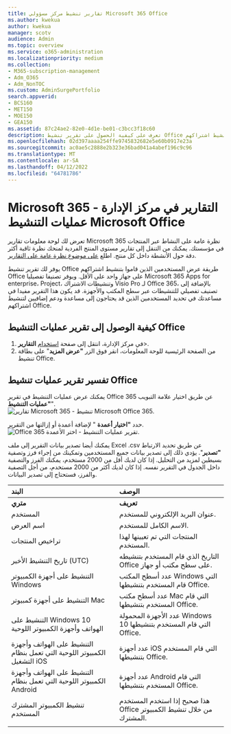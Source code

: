 ```yaml
---
title: تقارير تنشيط مركز مسؤولي Microsoft 365 Office
ms.author: kwekua
author: kwekua
manager: scotv
audience: Admin
ms.topic: overview
ms.service: o365-administration
ms.localizationpriority: medium
ms.collection:
- M365-subscription-management
- Adm_O365
- Adm_NonTOC
ms.custom: AdminSurgePortfolio
search.appverid:
- BCS160
- MET150
- MOE150
- GEA150
ms.assetid: 87c24ae2-82e0-4d1e-be01-c3bcc3f18c60
description: تعرف على كيفية الحصول على تقرير تنشيط Office لمعرفة المستخدمين الذين قاموا بتنشيط اشتراكهم Office، وتحديد المستخدمين الذين قد يحتاجون إلى مساعدة إضافية.
ms.openlocfilehash: 02d397aaaa254ffe9745832682e5e60b0917e23a
ms.sourcegitcommit: ac0ae5c2888e2b323e36bad041a4abef196c9c96
ms.translationtype: MT
ms.contentlocale: ar-SA
ms.lasthandoff: 04/12/2022
ms.locfileid: "64781786"
---
```

# <a name="microsoft-365-reports-in-the-admin-center---microsoft-office-activations"></a>Microsoft 365 التقارير في مركز الإدارة - عمليات التنشيط Microsoft Office

تعرض لك لوحة معلومات تقارير Microsoft 365 نظرة عامة على النشاط عبر المنتجات في مؤسستك. يمكنك من التنقل إلى تقارير مستوى المنتج الفردية لمنحك نظرة ثاقبة أكثر دقة حول الأنشطة داخل كل منتج. اطلع [على موضوع نظرة عامة على التقارير](activity-reports.md).
  
يوفر لك تقرير تنشيط Office طريقة عرض المستخدمين الذين قاموا بتنشيط اشتراكهم Office على جهاز واحد على الأقل. ويوفر تصنيفا تفصيليا Microsoft 365 Apps for enterprise، Project، وتنشيطات الاشتراك Visio Pro لـ Office 365، بالإضافة إلى تصنيف تفصيلي للتنشيطات عبر سطح المكتب والأجهزة. قد يكون هذا التقرير مفيدا في مساعدتك في تحديد المستخدمين الذين قد يحتاجون إلى مساعدة ودعم إضافيين لتنشيط اشتراكهم Office.
  
## <a name="how-to-get-to-the-office-activations-report"></a>كيفية الوصول إلى تقرير عمليات التنشيط Office

1. في مركز الإدارة، انتقل إلى صفحة <a href="https://go.microsoft.com/fwlink/p/?linkid=2074756" target="_blank">استخدام</a> **التقارير**\>. 
2. من الصفحة الرئيسية للوحة المعلومات، انقر فوق الزر **"عرض المزيد**" على بطاقة تنشيط Office.
  
## <a name="interpret-the-office-activations-report"></a>تفسير تقرير عمليات تنشيط Office
  
يمكنك عرض عمليات التنشيط في تقرير Office 365 عن طريق اختيار علامة التبويب **"عمليات التنشيط**".<br/>![تقارير Microsoft 365 - تنشيط Microsoft Office 365.](../../media/e1df82a2-3336-4b38-b66c-b286c44b82ee.png)

حدد **"اختيار أعمدة** " لإضافة أعمدة أو إزالتها من التقرير.  <br/> ![Office 365 تقرير عمليات التنشيط - اختر الأعمدة.](../../media/d11a0efa-a067-4440-a4f3-71b618a90301.png)

يمكنك أيضا تصدير بيانات التقرير إلى ملف Excel .csv عن طريق تحديد الارتباط **"تصدير**". يؤدي ذلك إلى تصدير بيانات جميع المستخدمين وتمكينك من إجراء فرز وتصفية بسيطين لمزيد من التحليل. إذا كان لديك أقل من 2000 مستخدم، يمكنك الفرز والتصفية داخل الجدول في التقرير نفسه. إذا كان لديك أكثر من 2000 مستخدم، من أجل التصفية والفرز، فستحتاج إلى تصدير البيانات. 

|البند|الوصف|
|:-----|:-----|
|**متري**|**تعريف**|
|المستخدم  <br/> |عنوان البريد الإلكتروني للمستخدم.  <br/> |
|اسم العرض  <br/> |الاسم الكامل للمستخدم.  <br/> |
|تراخيص المنتجات  <br/> |المنتجات التي تم تعيينها لهذا المستخدم.  <br/> |
|تاريخ التنشيط الأخير (UTC)  <br/> |التاريخ الذي قام المستخدم بتنشيطه Office على سطح مكتب أو جهاز.  <br/> |
|التنشيط على أجهزة الكمبيوتر Windows  <br/> |عدد أسطح المكتب Windows التي قام المستخدم بتنشيطها Office.  <br/> |
|التنشيط على أجهزة كمبيوتر Mac <br/> |عدد أسطح مكتب Mac التي قام المستخدم بتنشيطها Office.|
|التنشيط على Windows 10 الهواتف وأجهزة الكمبيوتر اللوحية  <br/> |عدد الأجهزة المحمولة Windows 10 التي قام المستخدم بتنشيطها Office.  <br/> |
|التنشيط على الهواتف وأجهزة الكمبيوتر اللوحية التي تعمل بنظام التشغيل iOS  <br/> |عدد أجهزة iOS التي قام المستخدم بتنشيطها Office.|
|التنشيط على الهواتف وأجهزة الكمبيوتر اللوحية التي تعمل بنظام Android  <br/> |عدد أجهزة Android التي قام المستخدم بتنشيطها Office.  <br/> |
|تنشيط الكمبيوتر المشترك المستخدم |هذا صحيح إذا استخدم المستخدم Office من خلال تنشيط الكمبيوتر المشترك.|
|||
   